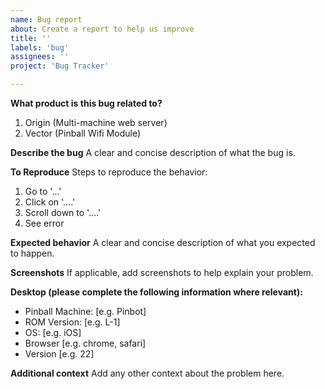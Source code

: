 ```yaml
---
name: Bug report
about: Create a report to help us improve
title: ''
labels: 'bug'
assignees: ''
project: 'Bug Tracker'

---
```


**What product is this bug related to?**
1. Origin (Multi-machine web server)
2. Vector (Pinball Wifi Module)

**Describe the bug**
A clear and concise description of what the bug is.

**To Reproduce**
Steps to reproduce the behavior:
1. Go to '...'
2. Click on '....'
3. Scroll down to '....'
4. See error

**Expected behavior**
A clear and concise description of what you expected to happen.

**Screenshots**
If applicable, add screenshots to help explain your problem.

**Desktop (please complete the following information where relevant):**
 - Pinball Machine: [e.g. Pinbot]
 - ROM Version: [e.g. L-1]
 - OS: [e.g. iOS]
 - Browser [e.g. chrome, safari]
 - Version [e.g. 22]

**Additional context**
Add any other context about the problem here.
